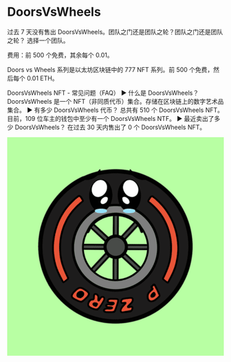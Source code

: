 # DoorsVsWheels

过去 7 天没有售出 DoorsVsWheels。团队之门还是团队之轮？团队之门还是团队之轮？ 选择一个团队。

费用：前 500 个免费，其余每个 0.01。

Doors vs Wheels 系列是以太坊区块链中的 777 NFT 系列。前 500 个免费，然后每个 0.01 ETH。

DoorsVsWheels NFT - 常见问题（FAQ）
▶ 什么是 DoorsVsWheels？
DoorsVsWheels 是一个 NFT（非同质代币）集合。存储在区块链上的数字艺术品集合。
▶ 有多少 DoorsVsWheels 代币？
总共有 510 个 DoorsVsWheels NFT。目前，109 位车主的钱包中至少有一个 DoorsVsWheels NTF。
▶ 最近卖出了多少 DoorsVsWheels？
在过去 30 天内售出了 0 个 DoorsVsWheels NFT。

![NFT](微信截图_20220902201433.png)


